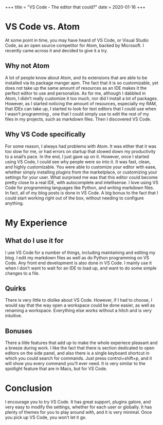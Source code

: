 +++
title = "VS Code - The editor that could?"
date = 2020-01-16
+++

# VS Code vs. Atom
At some point in time, you may have heard of VS Code, or Visual Studio Code, as an open source competitor for Atom, backed by Microsoft. I recently came across it and decided to give it a try.

## Why not Atom
A lot of people know about Atom, and its extensions that are able to be installed via its package manger apm. The fact that it is so customizable, yet does not take up the same amount of resources as an IDE makes it the perfect editor to use and personalize. As for me, although I dabbled in Atom, I didn’t really customize it too much, nor did I install a lot of packages. However, as I started noticing the amount of resources, especially my RAM, that IDEs can take up, I started to look for text editors that I could use when I wasn’t programming , one that I could simply use to edit the rest of my files in my projects, such as markdown files. Then I discovered VS Code.

## Why VS Code specifically
For some reason, I always had problems with Atom. It was either that it was too slow for me, or had errors on startup that slowed down my productivity to a snail’s pace. In the end, I just gave up on it. However, once I started using VS Code, I could see why people were so into it. It was fast, clean, and highly customizable. You were able to customize your editor with ease, whether simply installing plugins from the marketplace, or customizing your settings for your user. What surprised me was that this editor could become pretty close to a real IDE, with autocomplete and intellisense. I love using VS Code for programming languages like Python, and writing markdown files. In fact, all of my blog posts is done in VS Code. A big bonus to the fact that I could start working right out of the box, without needing to configure anything.

# My Experience
## What do I use it for
I use VS Code for a number of things, including maintaining and editing my blog. I edit my markdown files as well as do Python programming on VS Code. Any front end development is also done in VS Code. I mainly use it when I don’t want to wait for an IDE to load up, and want to do some simple changes to a file.

## Quirks
There is very little to dislike about VS Code. However, if I had to choose, I would say that the way open a workspace could be done easier, as well as renaming a workspace. Everything else works without a hitch and is very intuitive.

## Bonuses
There a liitle features that add up to make the whole experiece pleasant and a breeze during work. I like the fact that there is section dedicated to open editors on the side panel, and also there is a single keyboard shortcut in which you could search for commands. Just press control+shift+p, and it will show you every command you’ll ever need. It is very similar to the spotlight feature that are in Macs, but for VS Code.

# Conclusion
I encourage you to try VS Code. It has great support, plugins galore, and very easy to modify the settings, whether for each user or globally. It has plenty of themes for you to play around with, and it is very minimal. Once you pick up VS Code, you won’t let it go.